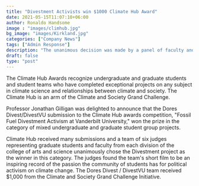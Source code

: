 ```yaml
---
title: "Divestment Activists win $1000 Climate Hub Award"
date: 2021-05-15T11:07:10+06:00
author: Ronaldo Handsome
image : "images/climhub.jpg"
bg_image: "images/Kirkland.jpg"
categories: ["Company News"]
tags: ["Admin Response"]
description: "The unanimous decision was made by a panel of faculty and graduate student judges."
draft: false
type: "post"
---
```


The Climate Hub Awards recognize undergraduate and graduate students and student teams who have
completed exceptional projects on any subject in climate science and relationships between climate and society.
The Climate Hub is an arm of the Climate and Society Grand Challenge.

Professor Jonathan Gilligan was delighted to announce that the Dores Divest/DivestVU submission to the Climate Hub awards competition, "Fossil Fuel Divestment Activism at Vanderbilt University," won the prize in the category of mixed undergraduate and graduate student group projects.

Climate Hub received many submissions and a team of six judges representing graduate students and faculty from each division of the college of arts and science unanimously chose the Divestment project as the winner in this category. The judges found the team's short film to be an inspiring record of the passion the community of students has for political activism on climate change. The Dores Divest / DivestVU team received $1,000 from the Climate and Society Grand Challenge Initiative.
